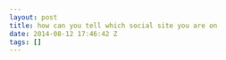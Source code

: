 ```yaml
---
layout: post
title: how can you tell which social site you are on
date: 2014-08-12 17:46:42 Z
tags: []
---
```

